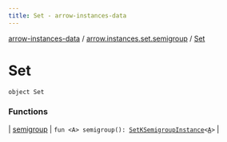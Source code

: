 ```yaml
---
title: Set - arrow-instances-data
---
```


[arrow-instances-data](../../index.html) / [arrow.instances.set.semigroup](../index.html) / [Set](./index.html)

# Set

`object Set`

### Functions

| [semigroup](semigroup.html) | `fun <A> semigroup(): `[`SetKSemigroupInstance`](../../arrow.instances/-set-k-semigroup-instance/index.html)`<`[`A`](semigroup.html#A)`>` |

